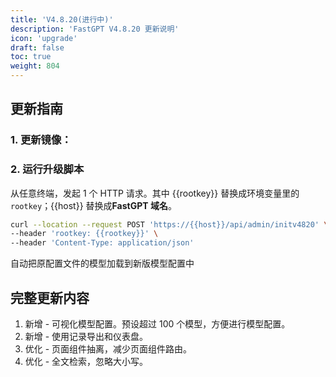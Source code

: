 ```yaml
---
title: 'V4.8.20(进行中)'
description: 'FastGPT V4.8.20 更新说明'
icon: 'upgrade'
draft: false
toc: true
weight: 804
---
```


## 更新指南

### 1. 更新镜像：


### 2. 运行升级脚本

从任意终端，发起 1 个 HTTP 请求。其中 {{rootkey}} 替换成环境变量里的 `rootkey`；{{host}} 替换成**FastGPT 域名**。

```bash
curl --location --request POST 'https://{{host}}/api/admin/initv4820' \
--header 'rootkey: {{rootkey}}' \
--header 'Content-Type: application/json'
```

自动把原配置文件的模型加载到新版模型配置中

## 完整更新内容

1. 新增 - 可视化模型配置。预设超过 100 个模型，方便进行模型配置。
2. 新增 - 使用记录导出和仪表盘。
3. 优化 - 页面组件抽离，减少页面组件路由。
4. 优化 - 全文检索，忽略大小写。